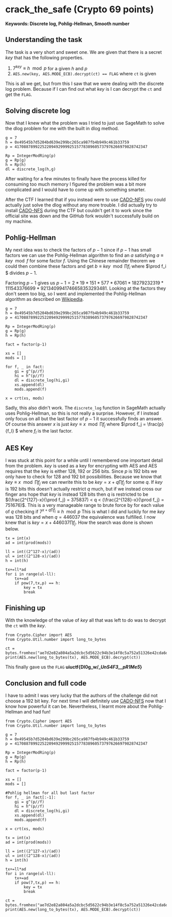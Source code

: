 # crack_the_safe (Crypto 69 points)
**Keywords: Discrete log, Pohlig-Hellman, Smooth number**

## Understanding the task
The task is a very short and sweet one. We are given that there is a secret $key$ that has the following properties.

1. $7^{key}\equiv h\mod p$ for a given $h$ and $p$
2. `AES.new(key, AES.MODE_ECB).decrypt(ct) == FLAG` where `ct` is given

This is all we get, but from this I saw that we were dealing with the discrete log problem. Because if I can find out what $key$ is I can decrypt the `ct` and get the `FLAG`.

## Solving discrete log
Now that I knew what the problem was I tried to just use SageMath to solve the dlog problem for me with the built in dlog method.

```
g = 7
h = 0x49545b7d5204bd639e299bc265ca987fb4b949c461b33759
p = 4170887899225220949299992515778389605737976266979828742347

Rp = IntegerModRing(p)
g = Rp(g)
h = Rp(h)
dl = discrete_log(h,g)
```

After waiting for a few minutes to finally have the process killed for consuming too much memory I figured the problem was a bit more complicated and I would have to come up with something smarter. 

After the CTF I learned that if you instead were to use [CADO-NFS](https://cado-nfs.gitlabpages.inria.fr/) you could actually just solve the dlog without any more trouble. I did actually try to install [CADO-NFS](https://cado-nfs.gitlabpages.inria.fr/) during the CTF but couldn't get it to work since the official site was down and the GitHub fork wouldn't successfully build on my machine.

## Pohlig-Hellman

My next idea was to check the factors of $p-1$ since if $p-1$ has small factors we can use the Pohlig-Hellman algorithm to find an $a$ satisfying $a\equiv key \mod f$ for some factor $f$. Using the Chinese remainder theorem we could then combine these factors and get $b\equiv key \mod \prod f_i$ where $\prod f_i $ divides $p-1$.

Factoring $p-1$ gives us $p-1 = 2 * 19 * 151 * 577 * 67061 * 18279232319 * 111543376699 * 9213409941746658353293481$. Looking at the factors they don't seem too big, so I went and implemented the Pohlig-Hellman algorithm as described on [Wikipedia](https://en.wikipedia.org/wiki/Pohlig%E2%80%93Hellman_algorithm#The_general_algorithm).


```
g = 7
h = 0x49545b7d5204bd639e299bc265ca987fb4b949c461b33759
p = 4170887899225220949299992515778389605737976266979828742347

Rp = IntegerModRing(p)
g = Rp(g)
h = Rp(h)

fact = factor(p-1)

xs = []
mods = []

for f, _ in fact:
    gi = g^(p//f)
    hi = h^(p//f)
    dl = discrete_log(hi,gi)
    xs.append(dl)
    mods.append(f)
 
x = crt(xs, mods)
```

Sadly, this also didn't work. The `discrete_log` function in SageMath actually uses Pohlig-Hellman, so this is not really a surprise. However, if I instead only focus on all but the last factor of $p-1$ it successfully finds an answer. Of course this answer $x$ is just $key\equiv x \mod \prod f_j$ where $\prod f_j = \frac{p}{f_l} $ where $f_l$ is the last factor.

## AES Key

I was stuck at this point for a while until I remembered one important detail from the problem. $key$ is used as a key for encrypting with AES and AES requires that the key is either 128, 192 or 256 bits. Since $p$ is 192 bits we only have to check for 128 and 192 bit possibilities. Because we know that $key\equiv x \mod \prod f_j$ we can rewrite this to be $key = x  +  q\prod f_j$ for some $q$. If $key$ is 192 bits this doesn't actually restrict $q$ much, but if we instead cross our finger ans hope that $key$ is instead 128 bits then $q$ is restricted to be $(\frac{2^{127}-x}{\prod f_j} = 375837) < q < (\frac{2^{128}-x}{\prod f_j} = 751676)$. This is a very manageable range to brute force by for each value of $q$ checking if $7^{x  +  q\prod f_j}\equiv h\mod p$ This is what I did and luckily for me $key$ was 128 bits and when $q = 446037$ the equivalence was fulfilled. I now knew that is $key = x  +  446037\prod f_j$. How the search was done is shown below.

```
tx = int(x)
ad = int(prod(mods))

ll = int((2^127-x)/(ad))
ul = int((2^128-x)/(ad))
h = int(h)

tx+=ll*ad
for i in range(ul-ll):
    tx+=ad
    if pow(7,tx,p) == h:
        key = tx
        break
```

## Finishing up

With the knowledge of the value of $key$ all that was left to do was to decrypt the `ct` with the $key$.

```
from Crypto.Cipher import AES
from Crypto.Util.number import long_to_bytes

ct = bytes.fromhex("ae7d2e82a804a5a2dcbc5d5622c94b3e14f8c5a752a51326e42cda6d8efa4696")
print(AES.new(long_to_bytes(tx), AES.MODE_ECB).decrypt(ct))
```

This finally gave us the `FLAG` **uiuctf{Dl0g_w/__UnS4F3__pR1Me5_}**

## Conclusion and full code

I have to admit I was very lucky that the authors of the challenge did not choose a 192 bit key. For next time I will definitely use [CADO-NFS](https://cado-nfs.gitlabpages.inria.fr/) now that I know how powerful it can be. Nevertheless, I learnt more about the Pohlig-Hellman and had fun!

```
from Crypto.Cipher import AES
from Crypto.Util.number import long_to_bytes

g = 7
h = 0x49545b7d5204bd639e299bc265ca987fb4b949c461b33759
p = 4170887899225220949299992515778389605737976266979828742347

Rp = IntegerModRing(p)
g = Rp(g)
h = Rp(h)

fact = factor(p-1)

xs = []
mods = []

#Pohlig hellman for all but last factor
for f, _ in fact[:-1]:
    gi = g^(p//f)
    hi = h^(p//f)
    dl = discrete_log(hi,gi)
    xs.append(dl)
    mods.append(f)
 
x = crt(xs, mods)

tx = int(x)
ad = int(prod(mods))

ll = int((2^127-x)/(ad))
ul = int((2^128-x)/(ad))
h = int(h)

tx+=ll*ad
for i in range(ul-ll):
    tx+=ad
    if pow(7,tx,p) == h:
        key = tx
        break

ct = bytes.fromhex("ae7d2e82a804a5a2dcbc5d5622c94b3e14f8c5a752a51326e42cda6d8efa4696")
print(AES.new(long_to_bytes(tx), AES.MODE_ECB).decrypt(ct))
```